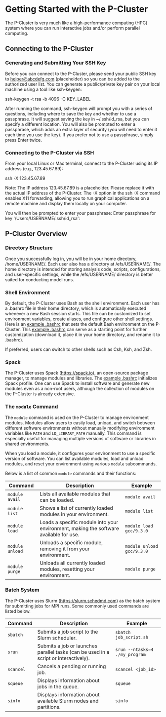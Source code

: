 # Getting Started with the P-Cluster 
The P-Cluster is very much like a high-performance computing (HPC) system where you can run interactive jobs and/or perform parallel computing.
## Connecting to the P-Cluster
### Generating and Submitting Your SSH Key

Before you can connect to the P-Cluster, please send your public SSH key to helper@abcdefg.com (placeholder) so you can be added to the authorized user list. You can generate a public/private key pair on your local machine using a tool like ssh-keygen:

ssh-keygen -t rsa -b 4096 -C KEY_LABEL

After running the command, ssh-keygen will prompt you with a series of questions, including where to save the key and whether to use a passphrase. It will suggest saving the key in ~/.ssh/id_rsa, but you can specify a different location. You will also be prompted to enter a passphrase, which adds an extra layer of security (you will need to enter it each time you use the key). If you prefer not to use a passphrase, simply press Enter twice.

### Connecting to the P-Cluster via SSH
From your local Linux or Mac terminal, connect to the P-Cluster using its IP address (e.g., 123.45.67.89):

ssh -X 123.45.67.89  

Note: The IP address 123.45.67.89 is a placeholder. Please replace it with the actual IP address of the P-Cluster. The -X option in the ssh -X command enables X11 forwarding, allowing you to run graphical applications on a remote machine and display them locally on your computer.

You will then be prompted to enter your passphrase:
Enter passphrase for key '/Users/USERNAME/.ssh/id_rsa':  

## P-Cluster Overview
### Directory Structure
Once you successfully log in, you will be in your home directory, /home/USERNAME/. Each user also has a directory at /efs/USERNAME/. The home directory is intended for storing analysis code, scripts, configurations, and user-specific settings, while the /efs/USERNAME/ directory is better suited for conducting model runs.

### Shell Environment 
By default, the P-Cluster uses Bash as the shell environment. Each user has a .bashrc file in their home directory, which is automatically executed whenever a new Bash session starts. This file can be customized to set environment variables, create aliases, and configure other shell settings. Here is an [example .bashrc](./example.bashrc) that sets the default Bash environment on the P-Cluster. This [example .bashrc](./example.bashrc) can serve as a starting point for further customization (download it, place it in your home directory, and rename it to .bashrc).

If preferred, users can switch to other shells such as Csh, Ksh, and Zsh. 

### Spack
The P-Cluster uses Spack (https://spack.io), an open-source package manager, to manage modules and libraries. The [example .bashrc](./example.bashrc) initializes Spack profile. One can use Spack to install software and generate new modules even as a non-root users, although the collection of modules on the P-Cluster is already extensive.  

### The `module` Command

The `module` command is used on the P-Cluster to manage environment modules. Modules allow users to easily load, unload, and switch between different software environments without manually modifying environment variables like `PATH` and `LD_LIBRARY_PATH` manually. This command is especially useful for managing multiple versions of software or libraries in shared environments.

When you load a module, it configures your environment to use a specific version of software. You can list available modules, load and unload modules, and reset your environment using various `module` subcommands.

Below is a list of common `module` commands and their functions:

| Command             | Description                                                                            | Example                    |
|---------------------|----------------------------------------------------------------------------------------|----------------------------|
| `module avail`      | Lists all available modules that can be loaded.                                         | `module avail`             |
| `module list`       | Shows a list of currently loaded modules in your environment.                           | `module list`              |
| `module load`       | Loads a specific module into your environment, making the software available for use.   | `module load gcc/9.3.0`    |
| `module unload`     | Unloads a specific module, removing it from your environment.                           | `module unload gcc/9.3.0`  |
| `module purge`      | Unloads all currently loaded modules, resetting your environment.                       | `module purge`             |

### Batch System
The P-Cluster uses Slurm (https://slurm.schedmd.com) as the batch system for submitting jobs for MPI runs. Some commonly used commands are listed below.

| Command   | Description                                                                 | Example                                |
|-----------|-----------------------------------------------------------------------------|----------------------------------------|
| `sbatch`  | Submits a job script to the Slurm scheduler.                                | `sbatch job_script.sh`                 |
| `srun`    | Submits a job or launches parallel tasks (can be used in a script or interactively). | `srun --ntasks=4 ./my_program`|
| `scancel` | Cancels a pending or running job.                                           | `scancel <job_id>`                     |
| `squeue`  | Displays information about jobs in the queue.                              | `squeue`                                |
| `sinfo`   | Displays information about available Slurm nodes and partitions.            | `sinfo`                                |